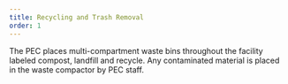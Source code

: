 ```yaml
---
title: Recycling and Trash Removal
order: 1
---
```


The PEC places multi-compartment waste bins throughout the facility labeled compost, landfill and recycle. Any contaminated material is placed in the waste compactor by PEC staff.
